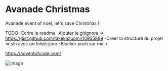 # Avanade Christmas
Avanade event of noel, let's save Christmas !


TODO
-Ecrire le readme
-Ajouter le gitignore => https://gist.github.com/takekazuomi/10955889
-Creer la structure du projet => sln avec un folder/jour 
-Blocker push sur main

https://adventofcode.com/

![image](https://user-images.githubusercontent.com/18349422/143400129-7e8efeb9-9b61-4ebf-984f-e2f8782433d1.png)

